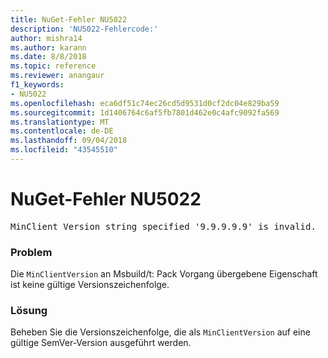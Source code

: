 ```yaml
---
title: NuGet-Fehler NU5022
description: 'NU5022-Fehlercode:'
author: mishra14
ms.author: karann
ms.date: 8/8/2018
ms.topic: reference
ms.reviewer: anangaur
f1_keywords:
- NU5022
ms.openlocfilehash: eca6df51c74ec26cd5d9531d0cf2dc04e829ba59
ms.sourcegitcommit: 1d1406764c6af5fb7801d462e0c4afc9092fa569
ms.translationtype: MT
ms.contentlocale: de-DE
ms.lasthandoff: 09/04/2018
ms.locfileid: "43545510"
---
```

# <a name="nuget-error-nu5022"></a>NuGet-Fehler NU5022
<pre>MinClient Version string specified '9.9.9.9.9' is invalid.</pre>

### <a name="issue"></a>Problem

Die `MinClientVersion` an Msbuild/t: Pack Vorgang übergebene Eigenschaft ist keine gültige Versionszeichenfolge.


### <a name="solution"></a>Lösung

Beheben Sie die Versionszeichenfolge, die als `MinClientVersion` auf eine gültige SemVer-Version ausgeführt werden.

